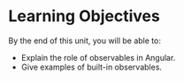 # Learning Objectives

By the end of this unit, you will be able to:

* Explain the role of observables in Angular.
* Give examples of built-in observables.